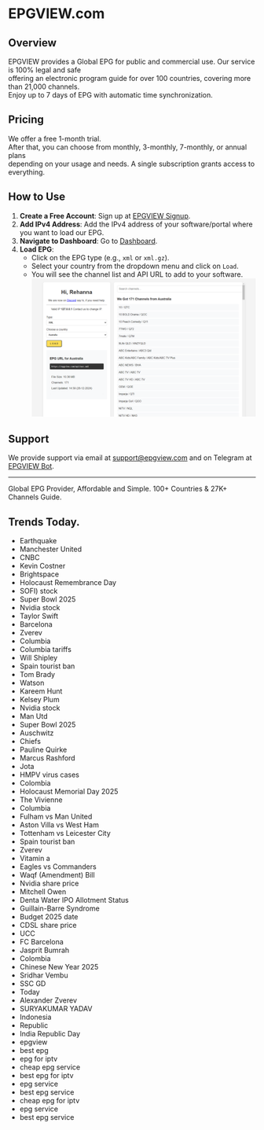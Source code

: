 # EPGVIEW.com



## Overview
EPGVIEW provides a Global EPG for public and commercial use. Our service is 100% legal and safe\
offering an electronic program guide for over 100 countries, covering more than 21,000 channels.\
Enjoy up to 7 days of EPG with automatic time synchronization.

## Pricing
We offer a free 1-month trial. \
After that, you can choose from monthly, 3-monthly, 7-monthly, or annual plans \
depending on your usage and needs. A single subscription grants access to everything.

## How to Use
1. **Create a Free Account**: Sign up at [EPGVIEW Signup](https://epgview.com/signup.php).
2. **Add IPv4 Address**: Add the IPv4 address of your software/portal where you want to load our EPG.
3. **Navigate to Dashboard**: Go to [Dashboard](https://epgview.com/dashboard.php).
4. **Load EPG**:
   - Click on the EPG type (e.g., `xml` or `xml.gz`).
   - Select your country from the dropdown menu and click on `Load`.
   - You will see the channel list and API URL to add to your software.
![EPGVIEW](img/dashboard.png)
## Support
We provide support via email at [support@epgview.com](mailto:support@epgview.com) and on Telegram at [EPGVIEW Bot](https://t.me/epgview_bot).

---

Global EPG Provider, Affordable and Simple. 100+ Countries & 27K+ Channels Guide.

## Trends Today.

- Earthquake
- Manchester United
- CNBC
- Kevin Costner
- Brightspace
- Holocaust Remembrance Day
- SOFI) stock
- Super Bowl 2025
- Nvidia stock
- Taylor Swift
- Barcelona
- Zverev
- Columbia
- Columbia tariffs
- Will Shipley
- Spain tourist ban
- Tom Brady
- Watson
- Kareem Hunt
- Kelsey Plum
- Nvidia stock
- Man Utd
- Super Bowl 2025
- Auschwitz
- Chiefs
- Pauline Quirke
- Marcus Rashford
- Jota
- HMPV virus cases
- Colombia
- Holocaust Memorial Day 2025
- The Vivienne
- Columbia
- Fulham vs Man United
- Aston Villa vs West Ham
- Tottenham vs Leicester City
- Spain tourist ban
- Zverev
- Vitamin a
- Eagles vs Commanders
- Waqf (Amendment) Bill
- Nvidia share price
- Mitchell Owen
- Denta Water IPO Allotment Status
- Guillain-Barre Syndrome
- Budget 2025 date
- CDSL share price
- UCC
- FC Barcelona
- Jasprit Bumrah
- Colombia
- Chinese New Year 2025
- Sridhar Vembu
- SSC GD
- Today
- Alexander Zverev
- SURYAKUMAR YADAV
- Indonesia
- Republic
- India Republic Day
- epgview
- best epg
- epg for iptv
- cheap epg service
- best epg for iptv
- epg service
- best epg service
- cheap epg for iptv
- epg service
- best epg service
